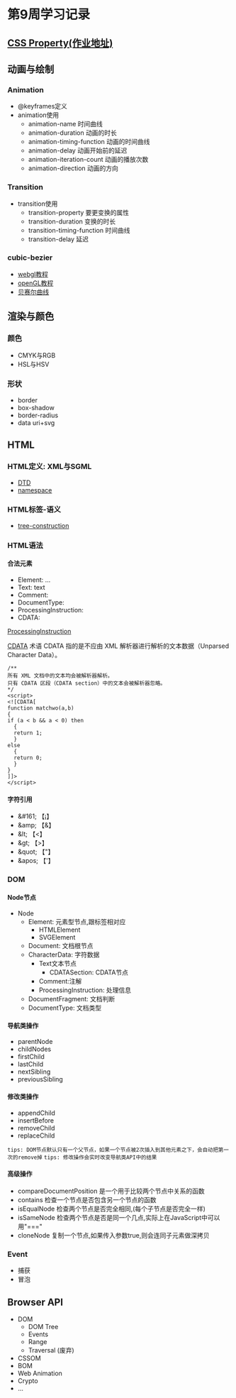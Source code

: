 # 第9周学习记录

## [CSS Property(作业地址)](https://www.processon.com/view/link/5eccafdd1e08530a9b1f1d3d)

## 动画与绘制
### Animation
- @keyframes定义
- animation使用
  + animation-name 时间曲线
  + animation-duration 动画的时长
  + animation-timing-function 动画的时间曲线
  + animation-delay 动画开始前的延迟
  + animation-iteration-count 动画的播放次数
  + animation-direction 动画的方向
### Transition
- transition使用
  + transition-property 要更变换的属性
  + transition-duration 变换的时长
  + transition-timing-function 时间曲线
  + transition-delay 延迟

### cubic-bezier

- [webgl教程](https://webglfundamentals.org/)
- [openGL教程](https://learnopengl-cn.github.io/)
- [贝赛尔曲线](https://cubic-bezier.com/)

## 渲染与颜色
### 颜色
- CMYK与RGB
- HSL与HSV
### 形状
- border
- box-shadow
- border-radius
- data uri+svg


## HTML

### HTML定义: XML与SGML
- [DTD](http://www.w3.org/TR/xhtml1/DTD/xhtml1-strict.dtd)
- [namespace](http://www.w3.org/1999/xhtml)
### HTML标签-语义
- [tree-construction](https://html.spec.whatwg.org/multipage/parsing.html#tree-construction)
### HTML语法
#### 合法元素
- Element: <tagname>...</tagname>
- Text: text
- Comment: <!--comments-->
- DocumentType: <!Doctype html>
- ProcessingInstruction: <?a 1?>
- CDATA: <![CDATA[]]>


[ProcessingInstruction](https://www.w3school.com.cn/xmldom/dom_processinginstruction.asp)

[CDATA](https://www.w3school.com.cn/xml/xml_cdata.asp)
术语 CDATA 指的是不应由 XML 解析器进行解析的文本数据（Unparsed Character Data）。

```
/**
所有 XML 文档中的文本均会被解析器解析。
只有 CDATA 区段（CDATA section）中的文本会被解析器忽略。
*/
<script>
<![CDATA[
function matchwo(a,b)
{
if (a < b && a < 0) then
  {
  return 1;
  }
else
  {
  return 0;
  }
}
]]>
</script>
```

#### 字符引用
- \&#161; 【&#161;】
- \&amp; 【&amp;】
- \&lt; 【&lt;】
- \&gt; 【&gt;】
- \&quot; 【&quot;】
- \&apos; 【&apos;】

### DOM
#### Node节点
- Node
  + Element: 元素型节点,跟标签相对应
    - HTMLElement
    - SVGElement
  + Document: 文档根节点
  + CharacterData: 字符数据
    - Text文本节点
      + CDATASection: CDATA节点
    - Comment:注解
    - ProcessingInstruction: 处理信息
  + DocumentFragment: 文档判断
  + DocumentType: 文档类型

#### 导航类操作
- parentNode
- childNodes
- firstChild
- lastChild
- nextSibling
- previousSibling

#### 修改类操作
- appendChild
- insertBefore
- removeChild
- replaceChild

`tips: DOM节点默认只有一个父节点，如果一个节点被2次插入到其他元素之下，会自动把第一次的remove掉`
`tips: 修改操作会实时改变导航类API中的结果`

#### 高级操作
- compareDocumentPosition 是一个用于比较两个节点中关系的函数
- contains 检查一个节点是否包含另一个节点的函数
- isEqualNode 检查两个节点是否完全相同,(每个子节点是否完全一样)
- isSameNode 检查两个节点是否是同一个几点,实际上在JavaScript中可以用"==="
- cloneNode 复制一个节点,如果传入参数true,则会连同子元素做深拷贝

### Event
- 捕获
- 冒泡

## Browser API
- DOM
  + DOM Tree
  + Events
  + Range
  + Traversal (废弃)
- CSSOM
- BOM
- Web Animation
- Crypto
- ...